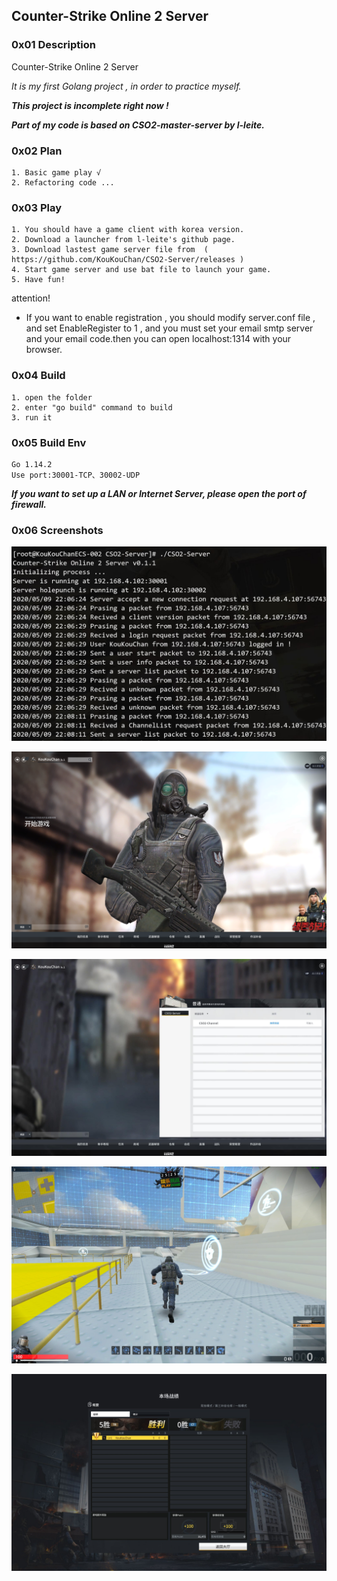 ## Counter-Strike Online 2 Server 

### 0x01 Description

Counter-Strike Online 2 Server

*It is my first Golang project , in order to practice myself.*

***This project is incomplete right now !***

***Part of my code is based on CSO2-master-server by l-leite.***

### 0x02 Plan

    1. Basic game play √
    2. Refactoring code ...

### 0x03 Play

    1. You should have a game client with korea version.
    2. Download a launcher from l-leite's github page.
    3. Download lastest game server file from  ( https://github.com/KouKouChan/CSO2-Server/releases )
    4. Start game server and use bat file to launch your game.
    5. Have fun!

attention!

- If you want to enable registration , you should modify server.conf file , and set EnableRegister to 1 , and you must set your email smtp server and your email code.then you can open localhost:1314 with your browser.

### 0x04 Build

    1. open the folder
    2. enter "go build" command to build
    3. run it

### 0x05 Build Env

    Go 1.14.2
    Use port:30001-TCP、30002-UDP

***If you want to set up a LAN or Internet Server, please open the port of firewall.***

### 0x06 Screenshots

![Image](./photos/main.png)

![Image](./photos/intro.png)

![Image](./photos/channel.png)

![Image](./photos/ingame.jpg)

![Image](./photos/result.jpg)
